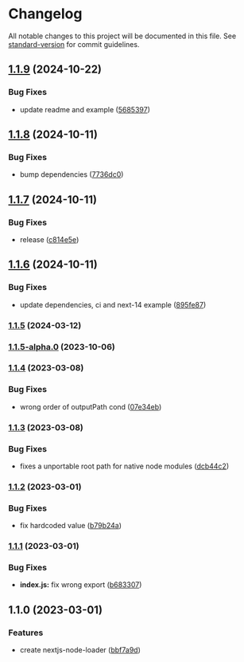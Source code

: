 # Changelog

All notable changes to this project will be documented in this file. See [standard-version](https://github.com/conventional-changelog/standard-version) for commit guidelines.

## [1.1.9](https://github.com/eisberg-labs/nextjs-node-loader/compare/v1.1.8...v1.1.9) (2024-10-22)


### Bug Fixes

* update readme and example ([5685397](https://github.com/eisberg-labs/nextjs-node-loader/commit/56853971410a723d7c620e508f2ce957fcf116e0))

## [1.1.8](https://github.com/eisberg-labs/nextjs-node-loader/compare/v1.1.7...v1.1.8) (2024-10-11)


### Bug Fixes

* bump dependencies ([7736dc0](https://github.com/eisberg-labs/nextjs-node-loader/commit/7736dc021513f5f32cd36db5ef295ee9fbab69d7))

## [1.1.7](https://github.com/eisberg-labs/nextjs-node-loader/compare/v1.1.6...v1.1.7) (2024-10-11)


### Bug Fixes

* release ([c814e5e](https://github.com/eisberg-labs/nextjs-node-loader/commit/c814e5e4998697e348568a19271bac2a06b045a1))

## [1.1.6](https://github.com/eisberg-labs/nextjs-node-loader/compare/v1.1.5...v1.1.6) (2024-10-11)


### Bug Fixes

* update dependencies, ci and next-14 example ([895fe87](https://github.com/eisberg-labs/nextjs-node-loader/commit/895fe872ffd0f4f720074d119260ed1d0ab941c2))

### [1.1.5](https://github.com/eisberg-labs/nextjs-node-loader/compare/v1.1.5-alpha.0...v1.1.5) (2024-03-12)

### [1.1.5-alpha.0](https://github.com/eisberg-labs/nextjs-node-loader/compare/v1.1.4...v1.1.5-alpha.0) (2023-10-06)

### [1.1.4](https://github.com/eisberg-labs/nextjs-node-loader/compare/v1.1.3...v1.1.4) (2023-03-08)


### Bug Fixes

* wrong order of outputPath cond ([07e34eb](https://github.com/eisberg-labs/nextjs-node-loader/commit/07e34ebe76604223ee032b8c98491a01f87aa49e))

### [1.1.3](https://github.com/eisberg-labs/nextjs-node-loader/compare/v1.1.2...v1.1.3) (2023-03-08)


### Bug Fixes

* fixes a unportable root path for native node modules ([dcb44c2](https://github.com/eisberg-labs/nextjs-node-loader/commit/dcb44c2b29179dfbe38c12ce5cecbd343bfc6cc6))

### [1.1.2](https://github.com/eisberg-labs/nextjs-node-loader/compare/v1.1.1...v1.1.2) (2023-03-01)


### Bug Fixes

* fix hardcoded value ([b79b24a](https://github.com/eisberg-labs/nextjs-node-loader/commit/b79b24a95407b2463b77b0b1e57d94a87191b086))

### [1.1.1](https://github.com/eisberg-labs/nextjs-node-loader/compare/v1.1.0...v1.1.1) (2023-03-01)


### Bug Fixes

* **index.js:** fix wrong export ([b683307](https://github.com/eisberg-labs/nextjs-node-loader/commit/b6833075e01e85aac348889c1cefa739ee280295))

## 1.1.0 (2023-03-01)


### Features

* create nextjs-node-loader ([bbf7a9d](https://github.com/eisberg-labs/nextjs-node-loader/commit/bbf7a9dcfd7220e29782032eb105669574839d26))
